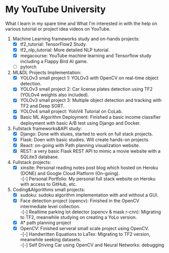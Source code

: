 # My YouTube University

What I learn in my spare time and What I'm interested in with the help on various tutorial or project idea videos on YouTube.

1. Machine Learning frameworks study and on-hands projects:  
    -[x] tf2_tutorial: TensorFlow2 Study.  
    -[x] tf2_nlp_tutorial: More detailed NLP tutorial.  
    -[x] megacourse: YouTube machine learning and Tensorflow study including a Flappy Bird AI game.  
    -[ ] pytorch  
2. ML&DL Projects Implementation:  
    -[x] YOLOv3 small project 1: YOLOv3 with OpenCV on real-time object detection.  
    -[x] YOLOv3 small project 2: Car license plates detection using TF2 (YOLOv4 weights also included).  
    -[x] YOLOv3 small project 3: Multiple object detection and tracking with TF2 and Deep SORT.  
    -[x] YOLOv4 small project: YoloV4 Tutorial on CoLab.  
    -[x] Basic ML Algorithm Deployment: Finished a basic income classifier deployment with basic A/B test using Django and Docker.
3. Fullstack frameworks&API study:  
    -[x] Django: Done with stuies, started to work on full stack projects.  
    -[x] Flask: Doen with basic studies. Will create hands-on projects.  
    -[x] React: on-going with Path planning visualization website.  
    -[x] REST: a very basic Flask REST API to mimic a movie website with a SQLite3 database.  
4. Fullstack projects:  
    -[x] xinsite: Personal reading notes post blog which hosted on Heroku (DONE) and Google Cloud Platform (On-going).  
    -[-] Personal Portfolio: My personal full stack website on Heroku with access to GitHub, etc.  
5. Coding&Algorithms small projects:  
    -[x] sudoku: sudoku algorithm implementation with and without a GUI.  
    -[x] Face detection project (opencv): Finished in the OpenCV intermediate level collection.  
    -[-] Realtime parking lot detector (opencv & mask r-cnn): Migrating to TF2, meanwhile studying on creating a YoLo version.  
    -[x] A* path planning project  
    -[x] OpenCV: Finished serveral small scale project using OpenCV.  
    -[-] Handwritten Equations to LaTex: Migrating to TF2 version, meanwhile seeking datasets.   
    -[-] Self Driving Car using OpenCV and Neural Networks: debugging   
